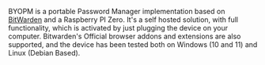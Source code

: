 BYOPM is a portable Password Manager implementation based on [BitWarden](https://bitwarden.com/) and a Raspberry PI Zero. It's a self hosted solution, with full functionality, which is activated by just plugging the device on your computer. Bitwarden's Official browser addons and extensions are also supported, and the device has been tested both on Windows (10 and 11) and Linux (Debian Based).
